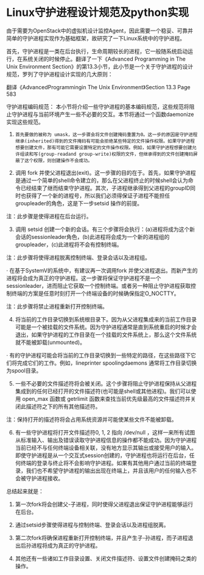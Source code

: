 # Linux守护进程设计规范及python实现

由于需要为OpenStack中的虚拟机设计监控Agent，因此需要一个稳妥、可靠并简单的守护进程实现作为基础框架，故研究了一下Linux系统中的守护进程。

首先，守护进程是一类在后台执行，生命周期较长的进程，它一般随系统启动运行，在系统关闭的时候停止。翻译了一下《Advanced Programming in The Unix Environment  Section》的第13.3小节，此小节是一个关于守护进程的设计规范，罗列了守护进程设计实现的几大原则：


翻译《AdvancedProgrammingin The Unix Environment》Section 13.3 Page 583


守护进程编码规范：
本小节将介绍一些守护进程的基本编码规范，这些规范将阻止守护进程与当前环境产生一些不必要的交互。本节将通过一个函数daemonize实现这些规范。

1.     首先要做的被称为 umask，这一步骤会将文件创建掩码重置为0。这一步的原因是守护进程继承(inherited)得到的文件掩码有可能会拒绝某些特定的文件操作权限。如果守护进程想要创建文件，那有可能它需要设置特定的文件操作权限。例如，如果守护进程想要创建允许组读和写(group-readand group-write)权限的文件，但继承得到的文件创建掩码屏蔽了这个权限，则创建操作不会成功。

2.    调用 fork 并使父进程退出(exit)。这一步骤的目的在于。首先，如果守护进程是通过一个简单的shell命令建立的，那么在父进程终止的时候shell会认为命令已经结束了继而结束守护进程。其次，子进程继承得到父进程的groupID同时也获得了一个新的进程号，所以我们必须得保证子进程不能担任groupleader的角色，这是下一步setsid 操作的前提。

注：此步骤是使得进程在后台运行。

3.    调用 setsid 创建一个新的会话。有三个步骤将会执行：(a)进程将成为这个新会话的sessionleader角色，(b)此进程将会成为一个新的进程组的groupleader，(c)此进程将不会有控制终端。

注：此步骤将使得进程脱离控制终端、登录会话以及进程组。

·     在基于SystemV的系统中，有建议再一次调用fork 并使父进程退出。而新产生的进程将会成为真正的守护进程。这一步骤将保证守护进程不是一个sessionleader，进而阻止它获取一个控制终端。或者另一种阻止守护进程获取控制终端的方案是任意时刻打开一个终端设备的时候确保指定O_NOCTTY。

注：此步骤将禁止进程重新打开控制终端。

4.    将当前的工作目录切换到系统根目录下。因为从父进程集成来的当前工作目录可能是一个被挂载的文件系统。因为守护进程通常是直到系统重启的时候才会退出，如果守护进程的工作目录在一个挂载的文件系统上，那么这个文件系统就不能被卸载(unmounted)。

·      有的守护进程可能会将当前的工作目录切换到一些特定的路径，在这些路径下它们将完成它们的工作。例如，lineprinter spoolingdaemons 通常将工作目录切换为spool目录。

5.    一些不必要的文件描述符将会被关闭。这个步骤将阻止守护进程保持从父进程集成到的任何已经打开的文件描述符(也可能是shell或其他进程)。我们可以使用 open_max 函数或 getrlimit 函数来查找当前优先级最高的文件描述符并关闭此描述符之下的所有其他描述符。

注：保持打开的描述符将会占用系统资源并可能使某些文件不能被卸载。

6.    有一些守护进程将打开文件描述符0, 1, 2 指向 /dev/null ，这样一来所有试图从标准输入、输出及错误读取守护进程信息的操作都不能成功。因为守护进程当前已经不与任何终端设备相关联，没有地方显示其输出或接受用户的输入。即使守护进程是从一个交互式session创建的，守护进程也将运行在后台，任何终端的登录与终止将不会影响守护进程。如果有其他用户通过当前的终端登录，我们也不希望守护进程的输出出现在终端上，并且该用户的任何输入也不会被守护进程接收。

 

总结起来就是：

1) 第一次fork将会创建父-子进程，同时使得父进程退出保证守护进程能够运行在后台。

2) 通过setsid步骤使得进程与控制终端、登录会话以及进程组脱离。

3) 第二次fork将确保进程重新打开控制终端，并且产生子-孙进程，而子进程退出后孙进程将成为真正的守护进程。

4) 其他还有一些诸如工作目录设置、关闭文件描述符、设置文件创建掩码之类的操作。